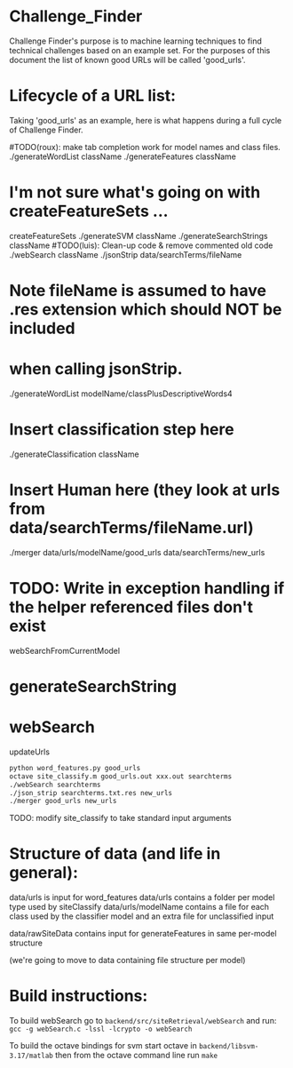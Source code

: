 Challenge_Finder
================

Challenge Finder's purpose is to machine learning techniques to find
technical challenges based on an example set. For the purposes of this
document the list of known good URLs will be called 'good_urls'.

Lifecycle of a URL list:
========================

Taking 'good_urls' as an example, here is what happens during a full cycle
of Challenge Finder.

#TODO(roux): make tab completion work for model names and class files.
./generateWordList className
./generateFeatures className
# I'm not sure what's going on with createFeatureSets ...
createFeatureSets
./generateSVM className
./generateSearchStrings className
#TODO(luis): Clean-up code & remove commented old code
./webSearch className
./jsonStrip data/searchTerms/fileName
# Note fileName is assumed to have .res extension which should NOT be included 
# when calling jsonStrip.
./generateWordList modelName/classPlusDescriptiveWords4
# Insert classification step here
./generateClassification className
# Insert Human here (they look at urls from data/searchTerms/fileName.url)

./merger data/urls/modelName/good_urls data/searchTerms/new_urls




# TODO: Write in exception handling if the helper referenced files don't exist

webSearchFromCurrentModel
# generateSearchString
# webSearch

updateUrls

```bash
python word_features.py good_urls
octave site_classify.m good_urls.out xxx.out searchterms
./webSearch searchterms
./json_strip searchterms.txt.res new_urls
./merger good_urls new_urls
```

TODO: modify site_classify to take standard input arguments


Structure of data (and life in general):
========================================

data/urls is input for word_features
data/urls contains a folder per model type used by siteClassify
data/urls/modelName contains a file for each class used by the classifier model
  and an extra file for unclassified input
  
data/rawSiteData contains input for generateFeatures in same per-model structure

(we're going to move to data containing file structure per model)

Build instructions:
===================

To build webSearch go to `backend/src/siteRetrieval/webSearch` and run:
`gcc -g webSearch.c -lssl -lcrypto -o webSearch`

To build the octave bindings for svm start octave in `backend/libsvm-3.17/matlab`
then from the octave command line run `make`

